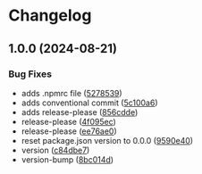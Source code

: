 # Changelog

## 1.0.0 (2024-08-21)


### Bug Fixes

* adds .npmrc file ([5278539](https://github.com/vpishuk/react-imagekit-hooks/commit/5278539a6187a5250c263ff5514c3ce909d134a9))
* adds conventional commit ([5c100a6](https://github.com/vpishuk/react-imagekit-hooks/commit/5c100a63968e6ee94f403d1dcc2b9cd866ff9065))
* adds release-please ([856cdde](https://github.com/vpishuk/react-imagekit-hooks/commit/856cdde4be9cce9bc2bff41caf402a9c09164d97))
* release-please ([4f095ec](https://github.com/vpishuk/react-imagekit-hooks/commit/4f095eccb9fe1c2ccc75e5cd5083ffa7ab0fa016))
* release-please ([ee76ae0](https://github.com/vpishuk/react-imagekit-hooks/commit/ee76ae0788e0e6802fd918a922d4350a6e65928b))
* reset package.json version to 0.0.0 ([9590e40](https://github.com/vpishuk/react-imagekit-hooks/commit/9590e407a6f79c66f4875057e39b7c069ee3f1ce))
* version ([c84dbe7](https://github.com/vpishuk/react-imagekit-hooks/commit/c84dbe71c65b92fd0e47caca0a291857bcebc1db))
* version-bump ([8bc014d](https://github.com/vpishuk/react-imagekit-hooks/commit/8bc014dddfb6a6c749cf418f4a845f2f0d6544d0))
